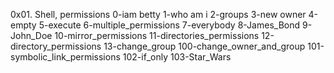 0x01. Shell, permissions
0-iam betty
1-who am i
2-groups
3-new owner
4-empty
5-execute
6-multiple_permissions
7-everybody
8-James_Bond
9-John_Doe
10-mirror_permissions
11-directories_permissions
12-directory_permissions
13-change_group
100-change_owner_and_group
101-symbolic_link_permissions
102-if_only
103-Star_Wars
